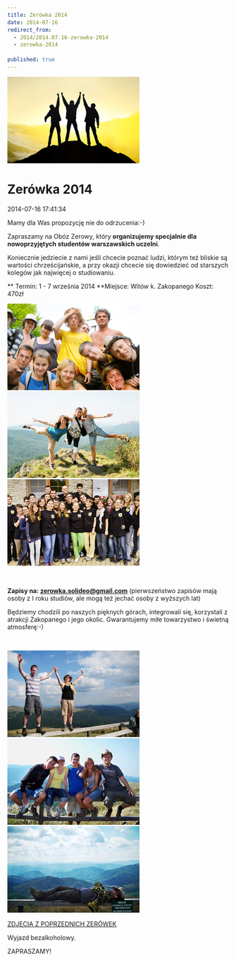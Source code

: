 ```yaml
---
title: Zerówka 2014
date: 2014-07-16
redirect_from: 
  - 2014/2014.07.16-zerowka-2014
  - zerowka-2014

published: true
---
```



![/assets/posts/2014/2014-07-16-zerowka-2014/oboz_zerowy07.jpg](/assets/posts/2014/2014-07-16-zerowka-2014/oboz_zerowy07.jpg)

# Zerówka 2014

<time>2014-07-16 17:41:34</time>



Mamy dla Was propozycję nie do odrzucenia:-)

 Zapraszamy na Obóz Zerowy, który **organizujemy specjalnie dla nowoprzyjętych studentów warszawskich uczelni**.

Koniecznie jedziecie z nami jeśli chcecie poznać ludzi, którym też bliskie są wartości chrześcijańskie, a przy okazji chcecie się dowiedzieć od starszych kolegów jak najwięcej o studiowaniu.


**
Termin: 1 - 7 września 2014
**Miejsce: Witów k. Zakopanego
Koszt: 470zł

![/assets/posts/2014/2014-07-16-zerowka-2014/oboz_zerowy02.jpg](/assets/posts/2014/2014-07-16-zerowka-2014/oboz_zerowy02.jpg)
![/assets/posts/2014/2014-07-16-zerowka-2014/oboz_zerowy03.jpg](/assets/posts/2014/2014-07-16-zerowka-2014/oboz_zerowy03.jpg)
![/assets/posts/2014/2014-07-16-zerowka-2014/oboz_zerowy04.jpg](/assets/posts/2014/2014-07-16-zerowka-2014/oboz_zerowy04.jpg)


<!--{{intro-break}}-->


 


**Zapisy na: zerowka.solideo@gmail.com**
(pierwszeństwo zapisów mają osoby z I roku studiów, ale mogą też jechać osoby z wyższych lat)


Będziemy chodzili po naszych pięknych górach, integrowali się, korzystali z atrakcji Zakopanego i jego okolic. Gwarantujemy miłe towarzystwo i świetną atmosferę:-)


 

![/assets/posts/2014/2014-07-16-zerowka-2014/oboz_zerowy05.jpg](/assets/posts/2014/2014-07-16-zerowka-2014/oboz_zerowy05.jpg)
![/assets/posts/2014/2014-07-16-zerowka-2014/oboz_zerowy06.jpg](/assets/posts/2014/2014-07-16-zerowka-2014/oboz_zerowy06.jpg)
![/assets/posts/2014/2014-07-16-zerowka-2014/oboz_zerowy01.jpg](/assets/posts/2014/2014-07-16-zerowka-2014/oboz_zerowy01.jpg)


[ZDJĘCIA Z POPRZEDNICH ZERÓWEK](https://www.facebook.com/media/set/?set=a.10151736359697023.1073741828.162729407022&type=3)


Wyjazd bezalkoholowy.


ZAPRASZAMY!


<!--{{json:{"created_date":"2014-07-16 17:41:34","publish_down":"0000-00-00 00:00:00","id":"5400"}}}-->